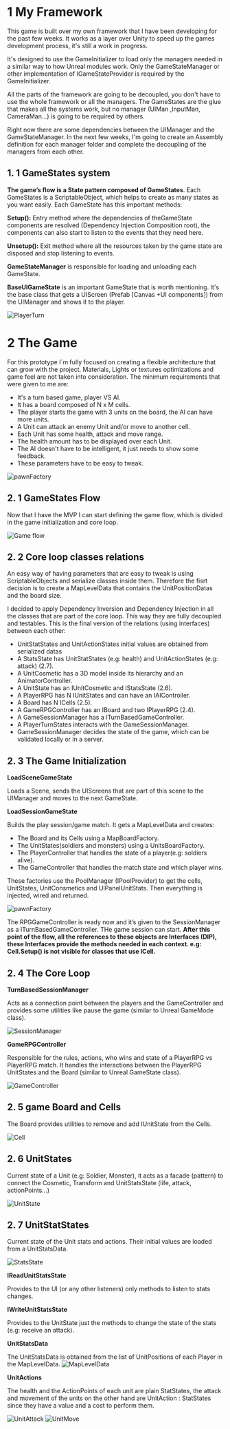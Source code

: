 # 1 My Framework

This game is built over my own framework that I have been developing for the past few weeks. 
It works as a layer over Unity to speed up the games development process, it's still a work in progress.

It's designed to use the GameInitializer to load only the managers needed in a similar way to
how Unreal modules work. Only the GameStateManager or other implementation of
IGameStateProvider is required by the GameInitializer.

All the parts of the framework are going to be decoupled, you don't have to use the whole
framework or all the managers. The GameStates are the glue that makes all the systems
work, but no manager (UIMan ,InputMan, CameraMan...) is going to be required by others.

Right now there are some dependencies between the UIManager and the GameStateManager. 
In the next few weeks, I'm going to create an Assembly definition for each
manager folder and complete the decoupling of the managers from each other.

## 1. 1 GameStates system

**The game’s flow is a State pattern composed of GameStates**. Each GameStates is a ScriptableObject, 
which helps to create as many states as you want easily. Each GameState has this important methods:

**Setup():** Entry method where the dependencies of theGameState components are resolved
(Dependency Injection Composition root), the components can also start to listen to the
events that they need here.

**Unsetup():** Exit method where all the resources taken by the game state are disposed and
stop listening to events.

**GameStateManager** is responsible for loading and unloading each GameState.

**BaseUIGameState** is an important GameState that is worth mentioning. It's the base class
that gets a UIScreen (Prefab [Canvas +UI components]) from the UIManager and shows it
to the player.

![PlayerTurn](/readmeImgs/PlayerTurn.png)

# 2 The Game

For this prototype I´m fully focused on creating a flexible architecture that can grow with the project.
Materials, Lights or textures optimizations and game feel are not taken into consideration.
The minimum requirements that were given to me are:

- It's a turn based game, player VS AI.
- It has a board composed of N x M cells.
- The player starts the game with 3 units on the board, the AI can have more units.
- A Unit can attack an enemy Unit and/or move to another cell.
- Each Unit has some health, attack and move range.
- The health amount has to be displayed over each Unit.
- The AI doesn't have to be intelligent, it just needs to show some feedback.
- These parameters have to be easy to tweak.

![pawnFactory](/readmeImgs/Game.png)

## 2. 1  GameStates Flow

Now that I have the MVP I can start defining the game flow, 
which is divided in the game initialization and core loop.

![Game flow](/readmeImgs/GameFlow.png)

## 2. 2  Core loop classes relations

An easy way of having parameters that are easy to tweak is using ScriptableObjects and 
serialize classes inside them. Therefore the fisrt decision is to create a MapLevelData 
that contains the UnitPositionDatas and the board size. 

I decided to apply Dependency Inversion and Dependency Injection in all the classes that 
are part of the core loop. This way they are fully decoupled and testables.
This is the final version of the relations (using interfaces) between each other:

- UnitStatStates and UnitActionStates initial values are obtained from serialized datas
- A StatsState has UnitStatStates (e.g: health) and UnitActionStates (e.g: attack) (2.7).
- A UnitCosmetic has a 3D model inside its hierarchy and an AnimatorController.
- A UnitState has an IUnitCosmetic and IStatsState (2.6).
- A PlayerRPG has N IUnitStates and can have an IAIController.
- A Board has N ICells (2.5).
- A GameRPGController has an IBoard and two IPlayerRPG (2.4).
- A GameSessionManager has a ITurnBasedGameController.
- A PlayerTurnStates interacts with the GameSessionManager.
- GameSessionManager decides the state of the game, which can be validated locally or in a server.

## 2. 3 The Game Initialization

**LoadSceneGameState**

Loads a Scene, sends the UIScreens that are part of this scene to the UIManager and
moves to the next GameState.

**LoadSessionGameState**

Builds the play session/game match. It gets a MapLevelData and creates:

- The Board and its Cells using a MapBoardFactory.
- The UnitStates(soldiers and monsters) using a UnitsBoardFactory.
- The PlayerController that handles the state of a player(e.g: soldiers alive).
- The GameController that handles the match state and which player wins.

These factories use the PoolManager (IPoolProvider) to get the cells, UnitStates, 
UnitConsmetics and UIPanelUnitStats. Then everything is injected, wired and returned.

![pawnFactory](/readmeImgs/pawnFactory.png)

The RPGGameController is ready now and it’s given to the SessionManager as a ITurnBasedGameController.
THe game session can start. **After this point of the flow, all the references to these objects 
are Interfaces (DIP), these Interfaces provide the methods needed in each context.
e.g: Cell.Setup() is not visible for classes that use ICell.**

## 2. 4 The Core Loop

**TurnBasedSessionManager**

Acts as a connection point between the players and the GameController and provides some
utilities like pause the game (similar to Unreal GameMode class).

![SessionManager](/readmeImgs/SessionManager.png)

**GameRPGController**

Responsible for the rules, actions, who wins and state of a PlayerRPG vs PlayerRPG match.
It handles the interactions between the PlayerRPG UnitStates and the Board (similar to Unreal GameState class).

![GameController](/readmeImgs/GameController.png)

## 2. 5 game Board and Cells

The Board provides utilities to remove and add IUnitState from the Cells.

![Cell](/readmeImgs/Cell.png)

## 2. 6 UnitStates

Current state of a Unit (e.g: Soldier, Monster), it acts as a facade (pattern) to connect the
Cosmetic, Transform and UnitStatsState (life, attack, actionPoints...)

![UnitState](/readmeImgs/UnitState.png)

## 2. 7 UnitStatStates

Current state of the Unit stats and actions. Their initial values are loaded from a UnitStatsData.

![StatsState](/readmeImgs/StatsState.png)

**IReadUnitStatsState**

Provides to the UI (or any other listeners) only methods to listen to stats changes.

**IWriteUnitStatsState**

Provides to the UnitState just the methods to
change the state of the stats (e.g: receive an attack).

**UnitStatsData**

The UnitStatsData is obtained from the list of UnitPositions 
of each Player in the MapLevelData.
![MapLevelData](/readmeImgs/MapLevelData.png)

**UnitActions**

The health and the ActionPoints of each unit are plain StatStates, the attack and movement
of the units on the other hand are UnitAction : StatStates since they have a value and 
a cost to perform them.

![UnitAttack](/readmeImgs/UnitAttack.png)
![UnitMove](/readmeImgs/UnitMove.png)

